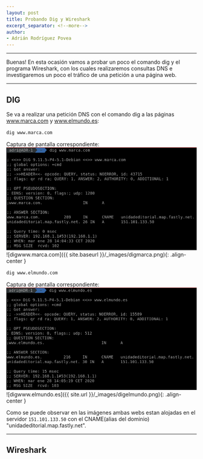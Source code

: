```yaml
---
layout: post
title: Probando Dig y Wireshark
excerpt_separator: <!--more-->
author:
- Adrián Rodríguez Povea
---
```


***

Buenas! En esta ocasión vamos a probar un poco el comando dig y el programa Wireshark, con los cuales realizaremos consultas DNS e investigaremos un poco el tráfico de una petición a una página web.

***

<!--more-->

## DIG    
Se va a realizar una petición DNS con el comando dig a las páginas www.marca.com y www.elmundo.es:

```bash
dig www.marca.com
```
Captura de pantalla correspondiente:    
![digwww.marca.com](/_images/digmarca.png)
![digwww.marca.com]({{ site.baseurl }}/_images/digmarca.png){: .align-center }

```bash
dig www.elmundo.com
```
Captura de pantalla correspondiente:    
![digwww.elmundo.es](/_images/digelmundo.png)
![digwww.elmundo.es]({{ site.url }}/_images/digelmundo.png){: .align-center }

Como se puede observar en las imágenes ambas webs estan alojadas en el servidor `151.101.133.50` con el CNAME(alias del dominio) "unidadeditorial.map.fastly.net".    

***

## Wireshark





